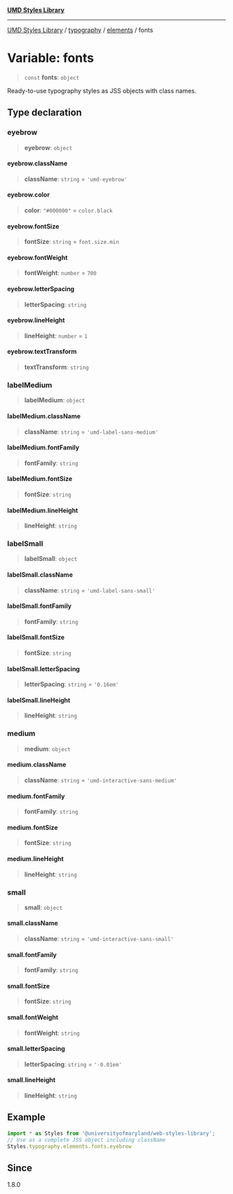 [**UMD Styles Library**](../../../../README.md)

***

[UMD Styles Library](../../../../README.md) / [typography](../../../README.md) / [elements](../README.md) / fonts

# Variable: fonts

> `const` **fonts**: `object`

Ready-to-use typography styles as JSS objects with class names.

## Type declaration

### eyebrow

> **eyebrow**: `object`

#### eyebrow.className

> **className**: `string` = `'umd-eyebrow'`

#### eyebrow.color

> **color**: `"#000000"` = `color.black`

#### eyebrow.fontSize

> **fontSize**: `string` = `font.size.min`

#### eyebrow.fontWeight

> **fontWeight**: `number` = `700`

#### eyebrow.letterSpacing

> **letterSpacing**: `string`

#### eyebrow.lineHeight

> **lineHeight**: `number` = `1`

#### eyebrow.textTransform

> **textTransform**: `string`

### labelMedium

> **labelMedium**: `object`

#### labelMedium.className

> **className**: `string` = `'umd-label-sans-medium'`

#### labelMedium.fontFamily

> **fontFamily**: `string`

#### labelMedium.fontSize

> **fontSize**: `string`

#### labelMedium.lineHeight

> **lineHeight**: `string`

### labelSmall

> **labelSmall**: `object`

#### labelSmall.className

> **className**: `string` = `'umd-label-sans-small'`

#### labelSmall.fontFamily

> **fontFamily**: `string`

#### labelSmall.fontSize

> **fontSize**: `string`

#### labelSmall.letterSpacing

> **letterSpacing**: `string` = `'0.16em'`

#### labelSmall.lineHeight

> **lineHeight**: `string`

### medium

> **medium**: `object`

#### medium.className

> **className**: `string` = `'umd-interactive-sans-medium'`

#### medium.fontFamily

> **fontFamily**: `string`

#### medium.fontSize

> **fontSize**: `string`

#### medium.lineHeight

> **lineHeight**: `string`

### small

> **small**: `object`

#### small.className

> **className**: `string` = `'umd-interactive-sans-small'`

#### small.fontFamily

> **fontFamily**: `string`

#### small.fontSize

> **fontSize**: `string`

#### small.fontWeight

> **fontWeight**: `string`

#### small.letterSpacing

> **letterSpacing**: `string` = `'-0.01em'`

#### small.lineHeight

> **lineHeight**: `string`

## Example

```typescript
import * as Styles from '@universityofmaryland/web-styles-library';
// Use as a complete JSS object including className
Styles.typography.elements.fonts.eyebrow
```

## Since

1.8.0
